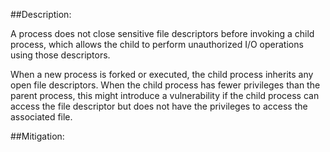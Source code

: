 ##Description:

A process does not close sensitive file descriptors before invoking a child process, which allows the child to perform unauthorized I/O operations using those descriptors.

When a new process is forked or executed, the child process inherits any open file descriptors. When the child process has fewer privileges than the parent process, this might introduce a vulnerability if the child process can access the file descriptor but does not have the privileges to access the associated file.

##Mitigation:
